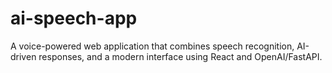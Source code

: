 # ai-speech-app
A voice-powered web application that combines speech recognition, AI-driven responses, and a modern interface using React and OpenAI/FastAPI.
